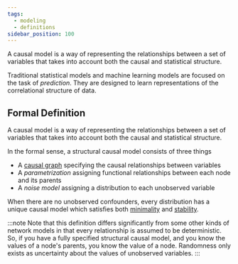 ```yaml
---
tags:
  - modeling
  - definitions
sidebar_position: 100
---
```


A causal model is a way of representing the relationships between a set of variables that takes into account both the causal and statistical structure.

Traditional statistical models and machine learning models are focused on the task of *prediction*. They are designed to learn representations of the correlational structure of data. 

## Formal Definition

A causal model is a way of representing the relationships between a set of variables that takes into account both the causal and statistical structure.

In the formal sense, a structural causal model consists of three things
- A [causal graph](Causal%20Graphs.md) specifying the causal relationships between variables
- A *parametrization* assigning functional relationships between each node and its parents
- A *noise model* assigning a distribution to each unobserved variable

When there are no unobserved confounders, every distribution has a unique causal model which satisfies both [minimality](./minimality) and [stability](./stability).

:::note
Note that this definition differs significantly from some other kinds of network models in that every relationship is assumed to be deterministic. So, if you have a fully specified structural causal model, and you know the values of a node's parents, you know the value of a node. Randomness only exists as uncertainty about the values of unobserved variables.
:::